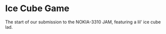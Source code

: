 # Ice Cube Game

The start of our submission to the NOKIA-3310 JAM, featuring a lil' ice cube lad. 
